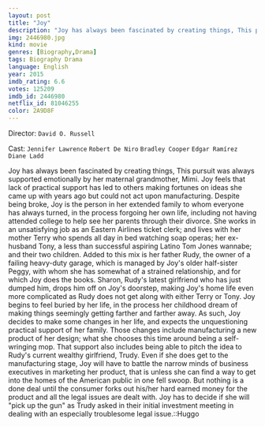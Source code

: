 ```yaml
---
layout: post
title: "Joy"
description: "Joy has always been fascinated by creating things, This pursuit was always supported emotionally by her maternal grandmother, Mimi. Joy feels that lack of practical support has led to others making fortunes on ideas she came up with years ago but could not act upon manufacturing. Despite being broke, Joy is the person in her extended family to whom everyone has always turned, in the process forgoing her own life, including not having atten.."
img: 2446980.jpg
kind: movie
genres: [Biography,Drama]
tags: Biography Drama 
language: English
year: 2015
imdb_rating: 6.6
votes: 125209
imdb_id: 2446980
netflix_id: 81046255
color: 2A9D8F
---
```

Director: `David O. Russell`  

Cast: `Jennifer Lawrence` `Robert De Niro` `Bradley Cooper` `Edgar Ramírez` `Diane Ladd` 

Joy has always been fascinated by creating things, This pursuit was always supported emotionally by her maternal grandmother, Mimi. Joy feels that lack of practical support has led to others making fortunes on ideas she came up with years ago but could not act upon manufacturing. Despite being broke, Joy is the person in her extended family to whom everyone has always turned, in the process forgoing her own life, including not having attended college to help see her parents through their divorce. She works in an unsatisfying job as an Eastern Airlines ticket clerk; and lives with her mother Terry who spends all day in bed watching soap operas; her ex-husband Tony, a less than successful aspiring Latino Tom Jones wannabe; and their two children. Added to this mix is her father Rudy, the owner of a failing heavy-duty garage, which is managed by Joy's older half-sister Peggy, with whom she has somewhat of a strained relationship, and for which Joy does the books. Sharon, Rudy's latest girlfriend who has just dumped him, drops him off on Joy's doorstep, making Joy's home life even more complicated as Rudy does not get along with either Terry or Tony. Joy begins to feel buried by her life, in the process her childhood dream of making things seemingly getting farther and farther away. As such, Joy decides to make some changes in her life, and expects the unquestioning practical support of her family. Those changes include manufacturing a new product of her design; what she chooses this time around being a self-wringing mop. That support also includes being able to pitch the idea to Rudy's current wealthy girlfriend, Trudy. Even if she does get to the manufacturing stage, Joy will have to battle the narrow minds of business executives in marketing her product, that is unless she can find a way to get into the homes of the American public in one fell swoop. But nothing is a done deal until the consumer forks out his/her hard earned money for the product and all the legal issues are dealt with. Joy has to decide if she will "pick up the gun" as Trudy asked in their initial investment meeting in dealing with an especially troublesome legal issue.::Huggo